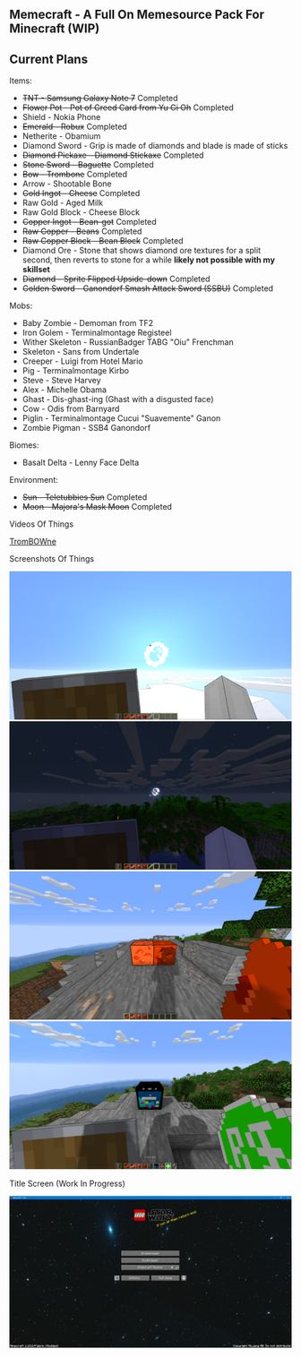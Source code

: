 ## Memecraft - A Full On Memesource Pack For Minecraft (WIP)

Current Plans
-------------
Items:
- ~~TNT - Samsung Galaxy Note 7~~ Completed
- ~~Flower Pot - Pot of Greed Card from Yu Gi Oh~~ Completed
- Shield - Nokia Phone
- ~~Emerald - Robux~~ Completed
- Netherite - Obamium
- Diamond Sword - Grip is made of diamonds and blade is made of sticks
- ~~Diamond Pickaxe - Diamond Stickaxe~~ Completed
- ~~Stone Sword - Baguette~~ Completed
- ~~Bow - Trombone~~ Completed
- Arrow - Shootable Bone
- ~~Gold Ingot - Cheese~~ Completed
- Raw Gold - Aged Milk
- Raw Gold Block - Cheese Block
- ~~Copper Ingot - Bean-got~~ Completed
- ~~Raw Copper - Beans~~ Completed
- ~~Raw Copper Block - Bean Block~~ Completed
- Diamond Ore - Stone that shows diamond ore textures for a split second, then reverts to stone for a while **likely not possible with my skillset**
- ~~Diamond - Sprite Flipped Upside-down~~ Completed
- ~~Golden Sword - Ganondorf Smash Attack Sword (SSBU)~~ Completed

Mobs:
- Baby Zombie - Demoman from TF2
- Iron Golem - Terminalmontage Registeel
- Wither Skeleton - RussianBadger TABG "Oiu" Frenchman
- Skeleton - Sans from Undertale
- Creeper - Luigi from Hotel Mario
- Pig - Terminalmontage Kirbo
- Steve - Steve Harvey
- Alex - Michelle Obama
- Ghast - Dis-ghast-ing (Ghast with a disgusted face)
- Cow - Odis from Barnyard
- Piglin - Terminalmontage Cucui "Suavemente" Ganon
- Zombie Pigman - SSB4 Ganondorf

Biomes:
- Basalt Delta - Lenny Face Delta

Environment:
- ~~Sun - Teletubbies Sun~~ Completed
- ~~Moon - Majora's Mask Moon~~ Completed

Videos Of Things

[TromBOWne](https://medal.tv/games/minecraft/clips/EYU2AUqCf-XSr/d1337EnDLSxw?invite=cr-MSxaUG8sMjI1ODA0ODMs)

Screenshots Of Things

![Sun](2022-04-16_16.02.05.png)
![Moon](2022-04-16_16.01.41.png)
![Beans](2022-04-15_15.58.22.png)
![GalaxyNote7](2022-04-18_17.35.44.png)

Title Screen (Work In Progress)

![TitleScreen](TitleScreen.png)
